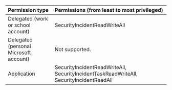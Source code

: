 |Permission type|Permissions (from least to most privileged)|
|:---|:---|
|Delegated (work or school account)|SecurityIncidentReadWriteAll|
|Delegated (personal Microsoft account)|Not supported.|
|Application|SecurityIncidentReadWriteAll, SecurityIncidentTaskReadWriteAll, SecurityIncidentReadAll|
